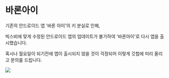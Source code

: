 # 바론아이

기존의 안드로이드 앱 '바론 아이'의 키 분실로 인해,

빅스비에 맞게 수정된 안드로이드 앱의 업데이트가 불가하여 '바론아이'로 다시 앱을 출시했습니다.

혹시나 월요일이 되기전에 앱이 출시되지 않을 것이 걱정되어 이렇게 깃헙에 미리 올리고 문의를 드립니다.

<img src= "https://user-images.githubusercontent.com/39851922/67629447-f6cfdf80-f8b8-11e9-926a-561291f54ef3.png">
